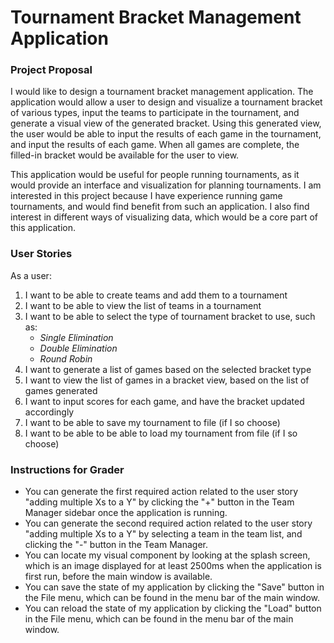 # Tournament Bracket Management Application

### Project Proposal

I would like to design a tournament bracket management application. 
The application would allow a user to design and visualize a tournament bracket
of various types, input the teams to participate in the tournament, and generate
a visual view of the generated bracket. 
Using this generated view, the user would be able to input the results of each
game in the tournament, and input the results of each game. When all games
are complete, the filled-in bracket would be available for the user to view.

This application would be useful for people running tournaments, as it would
provide an interface and visualization for planning tournaments.
I am interested in this project because I have experience running game tournaments,
and would find benefit from such an application. I also find interest in
different ways of visualizing data, which would be a core part of this application.

### User Stories

As a user:
1. I want to be able to create teams and add them to a tournament
2. I want to be able to view the list of teams in a tournament
3. I want to be able to select the type of tournament bracket to use, such as:
    - _Single Elimination_
    - _Double Elimination_
    - _Round Robin_
4. I want to generate a list of games based on the selected bracket type
5. I want to view the list of games in a bracket view, based on the list of games generated
6. I want to input scores for each game, and have the bracket updated accordingly
7. I want to be able to save my tournament to file (if I so choose)
8. I want to be able to be able to load my tournament from file (if I so choose)

### Instructions for Grader
- You can generate the first required action related to the user story "adding multiple Xs to a Y" by
  clicking the "+" button in the Team Manager sidebar once the application is running.
- You can generate the second required action related to the user story "adding multiple Xs to a Y" by
  selecting a team in the team list, and clicking the "-" button in the Team Manager.
- You can locate my visual component by looking at the splash screen, which is an image displayed for at 
  least 2500ms when the application is first run, before the main window is available.
- You can save the state of my application by clicking the "Save" button in the File menu,
  which can be found in the menu bar of the main window.
- You can reload the state of my application by clicking the "Load" button in the File menu,
  which can be found in the menu bar of the main window.
